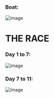 ### Boat:
![image](https://github.com/user-attachments/assets/a469ee5f-8b7c-499a-a48c-f4db2921966b)

# THE RACE
### Day 1 to 7:
![image](https://github.com/user-attachments/assets/65741c84-262a-42a5-bef3-42bc182ce76f)

### Day 7 to 11:
![image](https://github.com/user-attachments/assets/ea633654-c34a-44ac-89c9-cceef8ad6eed)

